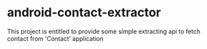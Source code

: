 # android-contact-extractor
This project is entitled to provide some simple extracting api to fetch contact from 'Contact' application
